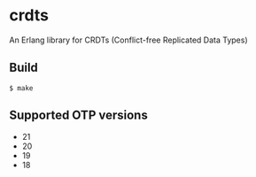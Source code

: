 crdts
=====

An Erlang library for CRDTs (Conflict-free Replicated Data Types)

Build
-----

```
$ make
```

Supported OTP versions
----------------------

- 21
- 20
- 19
- 18
